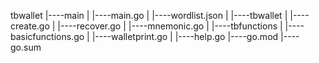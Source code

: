 tbwallet
|----main
|        |----main.go
|        |----wordlist.json
|
|----tbwallet
|        |----create.go
|        |----recover.go
|        |----mnemonic.go
|
|----tbfunctions
|        |----basicfunctions.go
|        |----walletprint.go
|        |----help.go
|----go.mod
|----go.sum